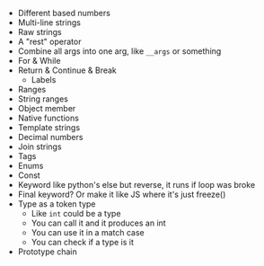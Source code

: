 - Different based numbers
- Multi-line strings
- Raw strings
- A "rest" operator
- Combine all args into one arg, like `__args` or something
- For & While
- Return & Continue & Break
  - Labels
- Ranges
- String ranges
- Object member
- Native functions
- Template strings
- Decimal numbers
- Join strings
- Tags
- Enums
- Const
- Keyword like python's else but reverse, it runs if loop was broke
- Final keyword? Or make it like JS where it's just freeze()
- Type as a token type
  - Like `int` could be a type
  - You can call it and it produces an int
  - You can use it in a match case
  - You can check if a type is it
- Prototype chain
